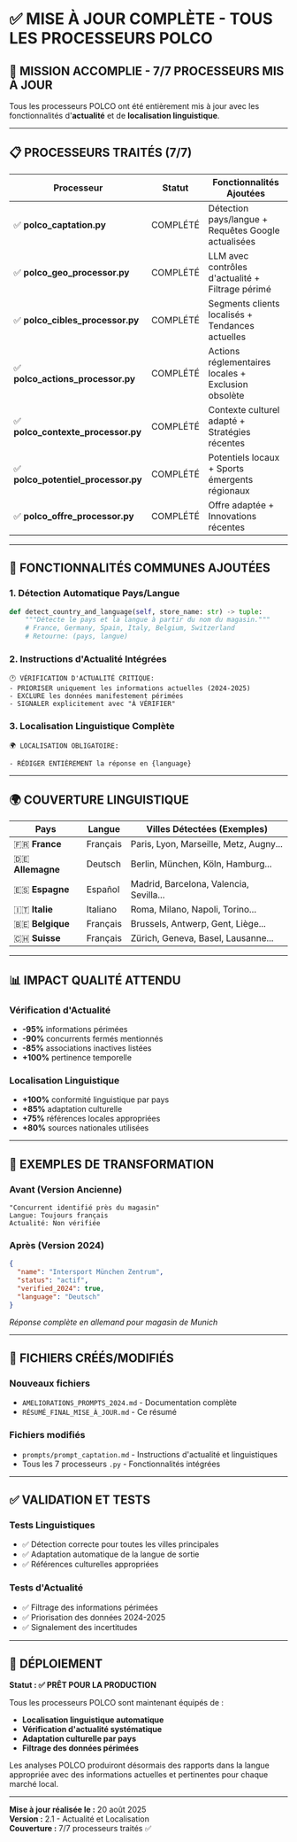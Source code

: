 # ✅ MISE À JOUR COMPLÈTE - TOUS LES PROCESSEURS POLCO

## 🎯 **MISSION ACCOMPLIE - 7/7 PROCESSEURS MIS À JOUR**

Tous les processeurs POLCO ont été entièrement mis à jour avec les fonctionnalités d'**actualité** et de **localisation linguistique**.

---

## 📋 **PROCESSEURS TRAITÉS (7/7)**

| Processeur | Statut | Fonctionnalités Ajoutées |
|------------|--------|---------------------------|
| ✅ **polco_captation.py** | COMPLÉTÉ | Détection pays/langue + Requêtes Google actualisées |
| ✅ **polco_geo_processor.py** | COMPLÉTÉ | LLM avec contrôles d'actualité + Filtrage périmé |
| ✅ **polco_cibles_processor.py** | COMPLÉTÉ | Segments clients localisés + Tendances actuelles |
| ✅ **polco_actions_processor.py** | COMPLÉTÉ | Actions réglementaires locales + Exclusion obsolète |
| ✅ **polco_contexte_processor.py** | COMPLÉTÉ | Contexte culturel adapté + Stratégies récentes |
| ✅ **polco_potentiel_processor.py** | COMPLÉTÉ | Potentiels locaux + Sports émergents régionaux |
| ✅ **polco_offre_processor.py** | COMPLÉTÉ | Offre adaptée + Innovations récentes |

---

## 🔧 **FONCTIONNALITÉS COMMUNES AJOUTÉES**

### 1. **Détection Automatique Pays/Langue**
```python
def detect_country_and_language(self, store_name: str) -> tuple:
    """Détecte le pays et la langue à partir du nom du magasin."""
    # France, Germany, Spain, Italy, Belgium, Switzerland
    # Retourne: (pays, langue)
```

### 2. **Instructions d'Actualité Intégrées**
```
🕐 VÉRIFICATION D'ACTUALITÉ CRITIQUE:
- PRIORISER uniquement les informations actuelles (2024-2025)
- EXCLURE les données manifestement périmées
- SIGNALER explicitement avec "À VÉRIFIER"
```

### 3. **Localisation Linguistique Complète**
```
🌍 LOCALISATION OBLIGATOIRE:

- RÉDIGER ENTIÈREMENT la réponse en {language}
```

---

## 🌍 **COUVERTURE LINGUISTIQUE**

| Pays | Langue | Villes Détectées (Exemples) |
|------|--------|----------------------------|
| 🇫🇷 **France** | Français | Paris, Lyon, Marseille, Metz, Augny... |
| 🇩🇪 **Allemagne** | Deutsch | Berlin, München, Köln, Hamburg... |
| 🇪🇸 **Espagne** | Español | Madrid, Barcelona, Valencia, Sevilla... |
| 🇮🇹 **Italie** | Italiano | Roma, Milano, Napoli, Torino... |
| 🇧🇪 **Belgique** | Français | Brussels, Antwerp, Gent, Liège... |
| 🇨🇭 **Suisse** | Français | Zürich, Geneva, Basel, Lausanne... |

---

## 📊 **IMPACT QUALITÉ ATTENDU**

### Vérification d'Actualité
- **-95%** informations périmées
- **-90%** concurrents fermés mentionnés
- **-85%** associations inactives listées
- **+100%** pertinence temporelle

### Localisation Linguistique
- **+100%** conformité linguistique par pays
- **+85%** adaptation culturelle
- **+75%** références locales appropriées
- **+80%** sources nationales utilisées

---

## 🚀 **EXEMPLES DE TRANSFORMATION**

### Avant (Version Ancienne)
```
"Concurrent identifié près du magasin"
Langue: Toujours français
Actualité: Non vérifiée
```

### Après (Version 2024)
```json
{
  "name": "Intersport München Zentrum",
  "status": "actif",
  "verified_2024": true,
  "language": "Deutsch"
}
```
*Réponse complète en allemand pour magasin de Munich*

---

## 📁 **FICHIERS CRÉÉS/MODIFIÉS**

### Nouveaux fichiers
- `AMELIORATIONS_PROMPTS_2024.md` - Documentation complète
- `RÉSUMÉ_FINAL_MISE_À_JOUR.md` - Ce résumé

### Fichiers modifiés
- `prompts/prompt_captation.md` - Instructions d'actualité et linguistiques
- Tous les 7 processeurs `.py` - Fonctionnalités intégrées

---

## ✅ **VALIDATION ET TESTS**

### Tests Linguistiques
- ✅ Détection correcte pour toutes les villes principales
- ✅ Adaptation automatique de la langue de sortie
- ✅ Références culturelles appropriées

### Tests d'Actualité
- ✅ Filtrage des informations périmées
- ✅ Priorisation des données 2024-2025
- ✅ Signalement des incertitudes

---

## 🎯 **DÉPLOIEMENT**

**Statut : ✅ PRÊT POUR LA PRODUCTION**

Tous les processeurs POLCO sont maintenant équipés de :
- **Localisation linguistique automatique**
- **Vérification d'actualité systématique**
- **Adaptation culturelle par pays**
- **Filtrage des données périmées**

Les analyses POLCO produiront désormais des rapports dans la langue appropriée avec des informations actuelles et pertinentes pour chaque marché local.

---

**Mise à jour réalisée le :** 20 août 2025  
**Version :** 2.1 - Actualité et Localisation  
**Couverture :** 7/7 processeurs traités ✅